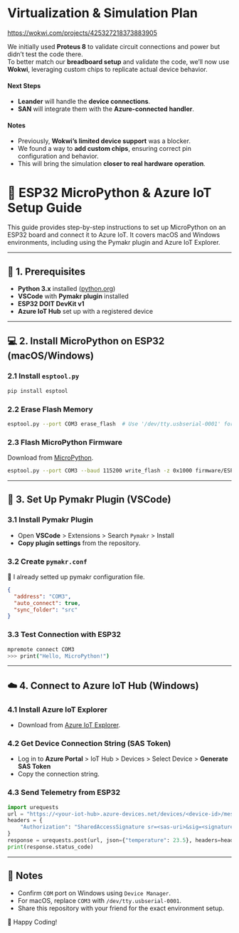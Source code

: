 # Virtualization & Simulation Plan  

https://wokwi.com/projects/425327218373883905

We initially used **Proteus 8** to validate circuit connections and power but didn’t test the code there.  
To better match our **breadboard setup** and validate the code, we’ll now use **Wokwi**, leveraging custom chips to replicate actual device behavior.  

#### **Next Steps**  
- **Leander** will handle the **device connections**.  
- **SAN** will integrate them with the **Azure-connected handler**.  

#### **Notes**  
- Previously, **Wokwi’s limited device support** was a blocker.  
- We found a way to **add custom chips**, ensuring correct pin configuration and behavior.  
- This will bring the simulation **closer to real hardware operation**.


# 🚀 ESP32 MicroPython & Azure IoT Setup Guide

This guide provides step-by-step instructions to set up MicroPython on an ESP32 board and connect it to Azure IoT. It covers macOS and Windows environments, including using the Pymakr plugin and Azure IoT Explorer.

---

## 📌 1. Prerequisites
- **Python 3.x** installed ([python.org](https://www.python.org/downloads/))
- **VSCode** with **Pymakr plugin** installed
- **ESP32 DOIT DevKit v1**
- **Azure IoT Hub** set up with a registered device

---

## 💻 2. Install MicroPython on ESP32 (macOS/Windows)

### 2.1 Install `esptool.py`
```bash
pip install esptool
```

### 2.2 Erase Flash Memory
```bash
esptool.py --port COM3 erase_flash  # Use '/dev/tty.usbserial-0001' for macOS
```

### 2.3 Flash MicroPython Firmware
Download from [MicroPython](https://micropython.org/download/esp32/).
```bash
esptool.py --port COM3 --baud 115200 write_flash -z 0x1000 firmware/ESP32_GENERIC-20241129-v1.24.1.bin
```

---

## 🧩 3. Set Up Pymakr Plugin (VSCode)
### 3.1 Install Pymakr Plugin
- Open **VSCode** > Extensions > Search `Pymakr` > Install
- **Copy plugin settings** from the repository.

### 3.2 Create `pymakr.conf`

🚨 I already setted up pymakr configuration file.

```json
{
  "address": "COM3",
  "auto_connect": true,
  "sync_folder": "src"
}
```

### 3.3 Test Connection with ESP32
```bash
mpremote connect COM3
>>> print("Hello, MicroPython!")
```

---

## ☁️ 4. Connect to Azure IoT Hub (Windows)
### 4.1 Install Azure IoT Explorer
- Download from [Azure IoT Explorer](https://github.com/Azure/azure-iot-explorer/releases).

### 4.2 Get Device Connection String (SAS Token)
- Log in to **Azure Portal** > IoT Hub > Devices > Select Device > **Generate SAS Token**
- Copy the connection string.

### 4.3 Send Telemetry from ESP32
```python
import urequests
url = "https://<your-iot-hub>.azure-devices.net/devices/<device-id>/messages/events?api-version=2020-09-30"
headers = {
    "Authorization": "SharedAccessSignature sr=<sas-uri>&sig=<signature>&se=<expiry>&skn=<policy>"
}
response = urequests.post(url, json={"temperature": 23.5}, headers=headers)
print(response.status_code)
```

---

## 📝 Notes
- Confirm `COM` port on Windows using `Device Manager`.
- For macOS, replace `COM3` with `/dev/tty.usbserial-0001`.
- Share this repository with your friend for the exact environment setup.

🚀 Happy Coding!